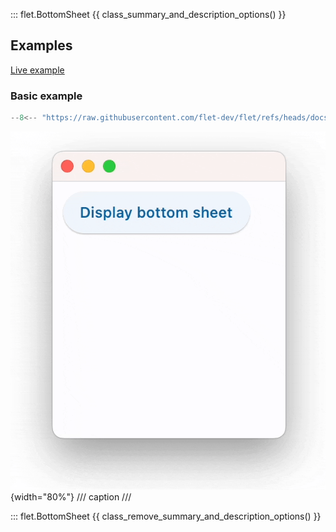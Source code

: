 ::: flet.BottomSheet
{{ class_summary_and_description_options() }}

## Examples

[Live example](https://flet-controls-gallery.fly.dev/dialogs/bottomsheet)

### Basic example

```python
--8<-- "https://raw.githubusercontent.com/flet-dev/flet/refs/heads/docs/sdk/python/examples/controls/bottom-sheet/basic.py"
```

![basic](https://raw.githubusercontent.com/flet-dev/flet/docs/sdk/python/examples/controls/bottom-sheet/media/basic.gif){width="80%"}
/// caption
///

::: flet.BottomSheet
{{ class_remove_summary_and_description_options() }}
